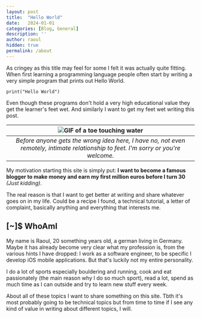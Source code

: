 ```yaml
---
layout: post
title:  "Hello World"
date:   2024-01-01
categories: [Blog, General]
description: ''
author: raoul
hidden: true
permalink: /about
---
```


As cringey as this title may feel for some I felt it was actually quite fitting. When first learning a programming language people often start by writing a very simple program that prints out Hello World. 

`print("Hello World")`

Even though these programs don't hold a very high educational value they get the learner's feet wet. And similarly I want to get my feet wet writing this post. 

| ![GIF of a toe touching water](https://c.tenor.com/U0pwsDGhT2cAAAAC/toe-toes.gif) |
| :--: |
| *Before anyone gets the wrong idea here, I have no, not even remotely, intimate relationship to feet. I'm sorry or you're welcome.* |



My motivation starting this site is simply put: **I want to become a famous blogger to make money and earn my first million euros before I turn 30** *(Just kidding)*. 


The real reason is that I want to get better at writing and share whatever goes on in my life. Could be a recipe I found, a technical tutorial, a letter of complaint, basically anything and everything that interests me.

## [~]$ WhoAmI

My name is Raoul, 20 something years old, a german living in Germany. Maybe it has already become very clear what my profession is, from the various hints I have dropped: I work as a software engineer, to be specific I develop iOS mobile applications. But that's luckily not my entire personality.


I do a lot of sports especially bouldering and running, cook and eat passionately (the main reason why I do so much sport), read a lot, spend as much time as I can outside and try to learn new stuff every week. 


About all of these topics I want to share something on this site. Tbth it's most probably going to be technical topics but from time to time if I see any kind of value in writing about different topics, I will.
